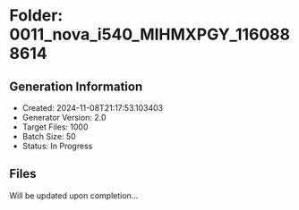 # Folder: 0011_nova_i540_MIHMXPGY_1160888614

## Generation Information
- Created: 2024-11-08T21:17:53.103403
- Generator Version: 2.0
- Target Files: 1000
- Batch Size: 50
- Status: In Progress

## Files
Will be updated upon completion...
